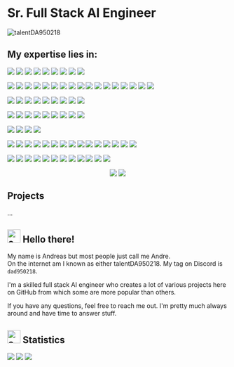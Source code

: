# Sr. Full Stack AI Engineer

<p align="left"> <img src="https://komarev.com/ghpvc/?username=talentDA950218&label=Profile%20views&color=0e75b6&style=flat?" alt="talentDA950218" /> </p>

## My expertise lies in:

<p>
<img src="https://img.shields.io/badge/HTML5-E34F26?style=for-the-badge&logo=html5&logoColor=white"/>
<img src="https://img.shields.io/badge/CSS3-1572B6?style=for-the-badge&logo=css3&logoColor=white"/>
<img src="https://img.shields.io/badge/Javascript-F7DF1E?style=for-the-badge&logo=javascript&logoColor=white"/>
<img src="https://img.shields.io/badge/Typescript-3178C6?style=for-the-badge&logo=typescript&logoColor=white"/>
<img src="https://img.shields.io/badge/Java-347D7A?style=for-the-badge"/>
<img src="https://img.shields.io/badge/Python-3776AB?style=for-the-badge&logo=python&logoColor=white"/>
<img src="https://img.shields.io/badge/PHP-777BB4?style=for-the-badge&logo=php&logoColor=white"/>
<img src="https://img.shields.io/badge/Solidity-363636?style=for-the-badge&logo=solidity&logoColor=white"/>
<img src="https://img.shields.io/badge/Rust-black?style=for-the-badge&logo=rust&logoColor=white"/>
</p>

<p>
<img src="https://img.shields.io/badge/React-333?style=for-the-badge&logo=react&logoColor=61DAFB"/>
<img src="https://img.shields.io/badge/Next.js-black?style=for-the-badge&logo=nextdotjs&logoColor=white"/>
<img src="https://img.shields.io/badge/Vue-20232a?style=for-the-badge&logo=vuedotjs&logoColor=4FC08D"/>
<img src="https://img.shields.io/badge/Nuxt.js-00DC82?style=for-the-badge&logo=nuxt&logoColor=white"/>
<img src="https://img.shields.io/badge/Redux-764ABC?style=for-the-badge&logo=redux&logoColor=white"/>
<img src="https://img.shields.io/badge/Zustand-D08570?style=for-the-badge"/>
<img src="https://img.shields.io/badge/Context_API-087EA4?style=for-the-badge"/>
<img src="https://img.shields.io/badge/Tailwind_CSS-06B6D4?style=for-the-badge&logo=tailwindcss&logoColor=white"/>
<img src="https://img.shields.io/badge/Sass-cc6699?style=for-the-badge&logo=sass&logoColor=white"/>
<img src="https://img.shields.io/badge/Styled_Components-DB7093?style=for-the-badge&logo=styledcomponents&logoColor=white"/>
<img src="https://img.shields.io/badge/Ant_Design-0170FE?style=for-the-badge&logo=antdesign"/>
<img src="https://img.shields.io/badge/Material_UI-007fff?style=for-the-badge&logo=mui&logoColor=white"/>
<img src="https://img.shields.io/badge/Shadcn_UI-222?style=for-the-badge&logo=shadcnui&logoColor=white"/>
<img src="https://img.shields.io/badge/Chakra_UI-319795?style=for-the-badge&logo=chakraui&logoColor=white"/>
<img src="https://img.shields.io/badge/Saas_UI-8952E0?style=for-the-badge"/>
<img src="https://img.shields.io/badge/SurveyJS-19B394?style=for-the-badge"/>
<img src="https://img.shields.io/badge/GSAP-333?style=for-the-badge&logo=greensock&logoColor=88CE02"/>
</p>

<p>
<img src="https://img.shields.io/badge/Node.js-5FA04E?style=for-the-badge&logo=nodedotjs&logoColor=white"/>
<img src="https://img.shields.io/badge/Express-black?style=for-the-badge&logo=express&logoColor=white"/>
<img src="https://img.shields.io/badge/Nestjs-E0234E?style=for-the-badge&logo=nestjs&logoColor=white"/>
<img src="https://img.shields.io/badge/Laravel-FF2D20?style=for-the-badge&logo=laravel&logoColor=white"/>
<img src="https://img.shields.io/badge/Spring_Boot-6DB33F?style=for-the-badge&logo=springboot&logoColor=white"/>
<img src="https://img.shields.io/badge/FastAPI-009688?style=for-the-badge&logo=fastapi&logoColor=white"/>
<img src="https://img.shields.io/badge/Flask-000?style=for-the-badge&logo=flask&logoColor=white"/>
<img src="https://img.shields.io/badge/Strapi-4945FF?style=for-the-badge&logo=strapi&logoColor=white"/>
<img src="https://img.shields.io/badge/Payload_CMS-000?style=for-the-badge&logo=payloadcms&logoColor=white"/>
</p>

<p>
<img src="https://img.shields.io/badge/SEO-0288D1?style=for-the-badge"/>
<img src="https://img.shields.io/badge/REST-b11?style=for-the-badge"/>
<img src="https://img.shields.io/badge/Graph_QL-E10098?style=for-the-badge&logo=graphql&logoColor=white"/>
<img src="https://img.shields.io/badge/JWT-333?style=for-the-badge"/>
<img src="https://img.shields.io/badge/Supabase-3FCF8E?style=for-the-badge&logo=supabase&logoColor=white"/>
<img src="https://img.shields.io/badge/Firebase-DD2C00?style=for-the-badge&logo=firebase&logoColor=white"/>
<img src="https://img.shields.io/badge/Socket.io-010101?style=for-the-badge&logo=socketdotio&logoColor=white"/>
<img src="https://img.shields.io/badge/WebRTC-333333?style=for-the-badge&logo=webrtc&logoColor=white"/>
<img src="https://img.shields.io/badge/PeerJS-443?style=for-the-badge"/>
</p>

<p>
<img src="https://img.shields.io/badge/MySQL-4479A1?style=for-the-badge&logo=mysql&logoColor=white"/>
<img src="https://img.shields.io/badge/PostgreSQL-4169E1?style=for-the-badge&logo=postgresql&logoColor=white"/>
<img src="https://img.shields.io/badge/SQLite-003B57?style=for-the-badge&logo=sqlite&logoColor=white"/>
<img src="https://img.shields.io/badge/MongoDB-47A248?style=for-the-badge&logo=mongodb&logoColor=white"/>
</p>

<p>
<img src="https://img.shields.io/badge/Ethereum-3C3C3D?style=for-the-badge&logo=ethereum&logoColor=white"/>
<img src="https://img.shields.io/badge/Solana-9945FF?style=for-the-badge&logo=solana&logoColor=white"/>
<img src="https://img.shields.io/badge/Anchor-0E7BD8?style=for-the-badge"/>
<img src="https://img.shields.io/badge/web3.js-F16822?style=for-the-badge&logo=web3dotjs&logoColor=white"/>
<img src="https://img.shields.io/badge/ethers.js-2535A0?style=for-the-badge&logo=ethers&logoColor=white"/>
<img src="https://img.shields.io/badge/solana/web3.js-333?style=for-the-badge"/>
<img src="https://img.shields.io/badge/web3j-FFC317?style=for-the-badge"/>
<img src="https://img.shields.io/badge/bitcoinj-0F7964?style=for-the-badge"/>
<img src="https://img.shields.io/badge/Thirdweb-F213A4?style=for-the-badge&logo=thirdweb&logoColor=white"/>
<img src="https://img.shields.io/badge/Rainbow-656AED?style=for-the-badge"/>
<img src="https://img.shields.io/badge/Infura-FF5833?style=for-the-badge"/>
<img src="https://img.shields.io/badge/Quicknode-009FD1?style=for-the-badge"/>
<img src="https://img.shields.io/badge/Helius-E84326?style=for-the-badge"/>
<img src="https://img.shields.io/badge/Radium-6949FE?style=for-the-badge"/>
<img src="https://img.shields.io/badge/Swing-22BA79?style=for-the-badge"/>
</p>

<p>
<img src="https://img.shields.io/badge/Amazon_EC2-FF9900?style=for-the-badge&logo=amazonec2&logoColor=white"/>
<img src="https://img.shields.io/badge/AWS_Lambda-FF9900?style=for-the-badge&logo=awslambda&logoColor=white"/>
<img src="https://img.shields.io/badge/AWS_Amplify-FF9900?style=for-the-badge&logo=awsamplify&logoColor=white"/>
<img src="https://img.shields.io/badge/Amazon_S3-569A31?style=for-the-badge&logo=amazons3&logoColor=white"/>
<img src="https://img.shields.io/badge/DigitalOcean-0080FF?style=for-the-badge&logo=digitalocean&logoColor=white"/>
<img src="https://img.shields.io/badge/Vercel-black?style=for-the-badge&logo=vercel&logoColor=white"/>
<img src="https://img.shields.io/badge/Cloudflare-F38020?style=for-the-badge&logo=cloudflare&logoColor=white"/>
<img src="https://img.shields.io/badge/Plesk-52BBE6?style=for-the-badge&logo=plesk&logoColor=white"/>
<img src="https://img.shields.io/badge/Nginx-009639?style=for-the-badge&logo=nginx&logoColor=white"/>
<img src="https://img.shields.io/badge/Github_Actions-2088FF?style=for-the-badge&logo=githubactions&logoColor=white"/>
<img src="https://img.shields.io/badge/Git-F05032?style=for-the-badge&logo=git&logoColor=white"/>
<img src="https://img.shields.io/badge/Docker-2496ED?style=for-the-badge&logo=docker&logoColor=white"/>
</p>

<p align="center">
  <img src="https://github-stats-on-readme.vercel.app/api?username=talentDA950218&theme=buefy&raw_cache=no-store"/>
  <img src="https://github-stats-on-readme.vercel.app/api/top-langs?username=talentDA950218&raw_cache=no-store&size_weight=0&count_weight=1&theme=buefy&layout=compact&langs_count=8&hide=MDX,shell,Dockerfile,Vue,Blade,PHP,SCSS,Makefile,Less,Kotlin,Objective%2DC,Objective%2DC%2B%2B"/>
</p>

## Projects

...
<!-- SVGs -->
[star]: https://cdn.jsdelivr.net/gh/Readme-Workflows/Readme-Icons@main/icons/octicons/StarredRepository.svg
[fork]: https://cdn.jsdelivr.net/gh/Readme-Workflows/Readme-Icons@main/icons/octicons/ForkedRepository.svg

## <img alt="emoji" src="https://octicons.talentDA950218.ch/mark-github/c9d1d9" height="30em"> Hello there!
My name is Andreas but most people just call me Andre.  
On the internet am I known as either talentDA950218. My tag on Discord is `dad950218`.

I'm a skilled full stack AI engineer who creates a lot of various projects here on GitHub from which some are more popular than others.  

If you have any questions, feel free to reach me out. I'm pretty much always around and have time to answer stuff.

## <img alt="emoji" src="https://octicons.talentDA950218.ch/graph/c9d1d9" height="30em"> Statistics
<img src="https://github.com/talentDA950218/talentDA950218/blob/master/.cache/stats-base.svg">

<img src="https://github.com/talentDA950218/talentDA950218/blob/master/.cache/stats-commits-iso.svg">

<img src="https://github.com/talentDA950218/talentDA950218/blob/master/.cache/stats-issues-prs.svg">
